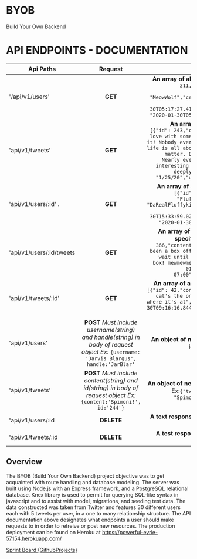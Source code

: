 # BYOB
Build Your Own Backend 

# API ENDPOINTS - DOCUMENTATION

| Api Paths             | Request       | Response                                         |
| --------------------  |:-------------:| ------------------------------------------------:|
| '/api/v1/users'       | **GET**           |   **An array of all users**. Ex:```[{"id": 211,"username": "Meow Wolf","handle": "MeowWolf","created_at": "2020-01-30T05:17:27.414Z","updated_at": "2020-01-30T05:17:27.414Z"},...```|
| 'api/v1/tweets'       | **GET**           |  **An array of all tweets**.  Ex:``` [{"id": 243,"content": "Fall in love with some activity, and do it! Nobody ever figures out what life is all about, and it doesnt matter. Explore the world. Nearly everything is really interesting if you go into it deeply enough!","date": "1/25/20","user_id": 217},...```|
| 'api/v1/users/:id' .  | **GET**           |   **An array of a specific user** Ex:```[{"id": 241,"username": "Fluffykins","handle": "DaRealFluffykins","created_at": "2020-01-30T15:33:59.023Z","updated_at": "2020-01-30T15:33:59.023Z"}]```|
| 'api/v1/users/:id/tweets| **GET**         | **An array of all the tweets of a specific user** Ex:```[{"id": 366,"content": "Cats may have been a box office disaster, but wait until you see my litter box! mewmewmew","date": "2020-01-30T09:16:16.844-07:00","user_id": 241}]```|
| 'api/v1/tweets/:id'     | **GET**         | **An array of a specific tweet** Ex: ```[{"id": 42,"content": "because a cat's the only cat, who KNOWS where it's at", "date": 2020-01-30T09:16:16.844-07:00,"user_id": "241"}]```|
| 'api/v1/users'          | **POST** *Must include username(string) and handle(string) in body of request object Ex:* ```{username: 'Jarvis Blargus', handle:'JarBlar'```| **An object of newly created user id** Ex:```{"id": [244]}```|
| 'api/v1/tweets'         | **POST**  *Must include content(string) and id(string) in body of request object Ex:* ```{content:'Spimoni!', id:'244'}```| **An object of newly created tweet** Ex:```{"tweet": {"content": "Spimoni","id": "244"}}```|
| 'api/v1/users/:id       | **DELETE**      | **A text response** Ex: 'Account has been deleted'|
| 'api/v1/tweets/:id      | **DELETE**      | **A test response** Ex: 'Tweet has been deleted' |


## Overview 

The BYOB (Build Your Own Backend) project objective was to get acquainted with route handling and database modeling. The server was built using Node.js with an Express framework, and a PostgreSQL relational database. Knex library is used to permit for querying SQL-like syntax in javascript and to assist with model, migrations, and seeding test data. The data constructed was taken from Twitter and features 30 different users each with 5 tweets per user, in a one to many relationship structure. The API documentation above designates what endpoints a user should make requests to in order to retreive or post new resources. The production deployment can be found on Heroku at https://powerful-eyrie-57154.herokuapp.com/

[Sprint Board (GithubProjects)](https://github.com/JamesRexMiller4/BYOB/projects/1)
